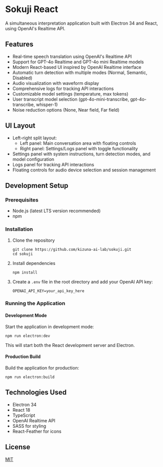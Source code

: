 # Sokuji React

A simultaneous interpretation application built with Electron 34 and React, using OpenAI's Realtime API.

## Features

- Real-time speech translation using OpenAI's Realtime API
- Support for GPT-4o Realtime and GPT-4o mini Realtime models
- Modern React-based UI inspired by OpenAI Realtime interface
- Automatic turn detection with multiple modes (Normal, Semantic, Disabled)
- Audio visualization with waveform display
- Comprehensive logs for tracking API interactions
- Customizable model settings (temperature, max tokens)
- User transcript model selection (gpt-4o-mini-transcribe, gpt-4o-transcribe, whisper-1)
- Noise reduction options (None, Near field, Far field)

## UI Layout

- Left-right split layout:
  - Left panel: Main conversation area with floating controls
  - Right panel: Settings/Logs panel with toggle functionality
- Settings panel with system instructions, turn detection modes, and model configuration
- Logs panel for tracking API interactions
- Floating controls for audio device selection and session management

## Development Setup

### Prerequisites

- Node.js (latest LTS version recommended)
- npm

### Installation

1. Clone the repository
   ```
   git clone https://github.com/kizuna-ai-lab/sokuji.git
   cd sokuji
   ```

2. Install dependencies
   ```
   npm install
   ```

3. Create a `.env` file in the root directory and add your OpenAI API key:
   ```
   OPENAI_API_KEY=your_api_key_here
   ```

### Running the Application

#### Development Mode

Start the application in development mode:

```
npm run electron:dev
```

This will start both the React development server and Electron.

#### Production Build

Build the application for production:

```
npm run electron:build
```

## Technologies Used

- Electron 34
- React 18
- TypeScript
- OpenAI Realtime API
- SASS for styling
- React-Feather for icons

## License

[MIT](LICENSE)
